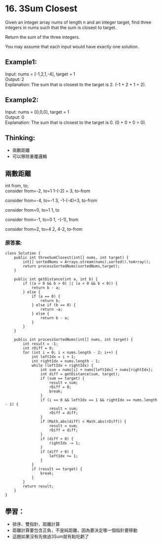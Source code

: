 # 16. 3Sum Closest
Given an integer array nums of length n and an integer target, find three integers in nums such that the sum is closest to target.

Return the sum of the three integers.

You may assume that each input would have exactly one solution.

## Example1:
Input: nums = [-1,2,1,-4], target = 1 \
Output: 2 \
Explanation: The sum that is closest to the target is 2. (-1 + 2 + 1 = 2).

## Example2:
Input: nums = [0,0,0], target = 1\
Output: 0\
Explanation: The sum that is closest to the target is 0. (0 + 0 + 0 = 0).

## Thinking:
- 兩數距離
- 可以移除重覆邏輯

## 兩數距離
int from, to;\
consider from=-2, to=1
1-(-2) = 3, to-from

consider from=-4, to=-1
3, -1-(-4)=3, to-from

consider from=0, to=1
1, to

consider from=-1, to=0
1, -(-1), from

consider from=2, to=4
2, 4-2, to-from

### 原答案:
```
class Solution {
    public int threeSumClosest(int[] nums, int target) {
        int[] sortedNums = Arrays.stream(nums).sorted().toArray();
        return processSortedNums(sortedNums,target);
    }

    public int getDistance(int a, int b) {
        if ((a > 0 && b > 0) || (a < 0 && b < 0)) {
            return b - a;
        } else {
            if (a == 0) {
                return b;
            } else if (b == 0) {
                return -a;
            } else {
                return b - a;
            }
        }
    }

    public int processSortedNums(int[] nums, int target) {
        int result = -1;
        int rDiff = 0;
        for (int i = 0; i < nums.length - 2; i++) {
            int leftIdx = i + 1;
            int rightIdx = nums.length - 1;
            while (leftIdx < rightIdx) {
                int sum = nums[i] + nums[leftIdx] + nums[rightIdx];
                int diff = getDistance(sum, target);
                if (sum == target) {
                    result = sum;
                    rDiff = 0;
                    break;
                }
                if (i == 0 && leftIdx == 1 && rightIdx == nums.length - 1) {
                    result = sum;
                    rDiff = diff;
                }
                if (Math.abs(diff) < Math.abs(rDiff)) {
                    result = sum;
                    rDiff = diff;
                }
                if (diff < 0) {
                    rightIdx -= 1;
                }
                if (diff > 0) {
                    leftIdx += 1;
                }
            }
            if (result == target) {
                break;
            }
        }
        return result;
    }
}
```

## 學習：
- 排序、雙指針、距離計算
- 距離計算要包含正負，不是純距離，因為要決定哪一個指針要移動
- 這題如果沒有先做過3Sum就有點吃虧了